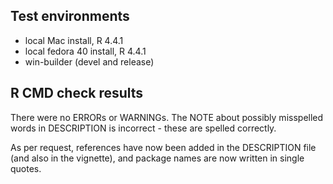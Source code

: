 ## Test environments
* local Mac install, R 4.4.1
* local fedora 40 install, R 4.4.1
* win-builder (devel and release)

## R CMD check results
There were no ERRORs or WARNINGs. The NOTE about possibly misspelled words in DESCRIPTION is incorrect - these are spelled correctly.

As per request, references have now been added in the DESCRIPTION file (and also in the vignette), and package names are now written in single quotes.
